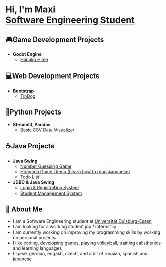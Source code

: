 <h1>Hi, I'm Maxi <br/><a href="https://github.com/maxe04">Software Engineering Student</a></h1>


<h2>🎮Game Development Projects</h2>

- <b>Godot Engine</b>
  - [Hanako Hime](https://github.com/maxe04/Hanako-Hime)

<h2>💻Web Development Projects</h2>

- <b>Bootstrap</b>
  - [TinDog](https://github.com/maxe04/TinDog)

<h2>🐍Python Projects</h2>

- <b>Streamlit, Pandas</b>
  - [Basic CSV Data Visualizer](https://github.com/maxe04/CSVDataVisualizer)


<h2>☕Java Projects</h2>

- <b>Java Swing</b>
  - [Number Guessing Game](https://github.com/maxe04/Guess-The-Number)
  - [Hiragana Game Demo (Learn how to read Japanese)](https://github.com/maxe04/Hiragana-Game)
  - [Todo List](https://github.com/maxe04/Todo-List)
- <b>JDBC & Java Swing</b>
  - [Login & Registration System](https://github.com/maxe04/Login-System)
  - [Student Management System](https://github.com/maxe04/Student-Mangement-System)



<h2>💬 About Me</h2>

- I am a Software Engineering student at <a href = "https://www.uni-due.de/">Universität Duisburg-Essen</a>
- I am looking for a working student job / internship
- I am currently working on improving my programming skills by working on personal projects
- I like coding, developing games, playing volleyball, training calisthenics and learning languages
- I speak german, english, czech, and a bit of russian, spanish and japanese


<!--
**maxe04/maxe04** is a ✨ _special_ ✨ repository because its `README.md` (this file) appears on your GitHub profile.

Here are some ideas to get you started:

- 🔭 I’m currently working on ...
- 🌱 I’m currently learning ...
- 👯 I’m looking to collaborate on ...
- 🤔 I’m looking for help with ...
- 💬 Ask me about ...
- 📫 How to reach me: ...
- 😄 Pronouns: ...
- ⚡ Fun fact: ...
-->
